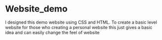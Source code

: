 # Website_demo
I designed this demo website using CSS and HTML. To create a basic level website for those who creating a personal website
this just gives a basic idea and can easily change the feel of website
